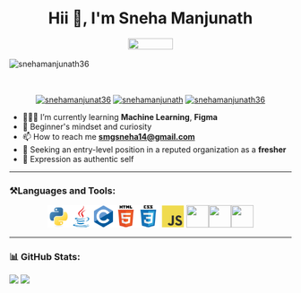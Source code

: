 <h1 align="center">Hii 👋, I'm Sneha Manjunath</h1>
<p align="center">
<img src="https://camo.githubusercontent.com/6f5e3ead776bc722fbfc3da2c8b1454a7a5f27a07b34c0ced075f90a6c25a3be/68747470733a2f2f6d69726f2e6d656469756d2e636f6d2f6d61782f313630302f302a4b32574c4d5445784c79696461374f522e676966" width=40% height=40% >
</p>
<p align="left"> <img src="https://komarev.com/ghpvc/?username=snehamanjunath36&label=Profile%20views&color=0e75b6&style=flat" alt="snehamanjunath36" /> </p>

</br>


<p align="center">
<a href="https://twitter.com/snehamanjunat36" target="blank"><img align="center" src="https://raw.githubusercontent.com/rahuldkjain/github-profile-readme-generator/master/src/images/icons/Social/twitter.svg" alt="snehamanjunat36" height="30" width="40" /></a>
<a href="https://linkedin.com/in/snehamanjunath" target="blank"><img align="center" src="https://raw.githubusercontent.com/rahuldkjain/github-profile-readme-generator/master/src/images/icons/Social/linked-in-alt.svg" alt="snehamanjunath" height="30" width="40" /></a>
<a href="https://fb.com/snehamanjunath36" target="blank"><img align="center" src="https://raw.githubusercontent.com/rahuldkjain/github-profile-readme-generator/master/src/images/icons/Social/facebook.svg" alt="snehamanjunath36" height="30" width="40" /></a>
</p>


- 👩🏻‍💻 I’m currently learning **Machine Learning**, **Figma**
- 🌿 Beginner's mindset and curiosity
- 📫 How to reach me **smgsneha14@gmail.com**
- 👀 Seeking an entry-level position in a reputed organization as a **fresher**
- 💖 Expression as authentic self


---

<h3 align="left">⚒️Languages and Tools:</h3>
<p align="center">
 <img src="https://raw.githubusercontent.com/devicons/devicon/master/icons/python/python-original.svg" alt="python" width="40" height="40"/><img src="https://raw.githubusercontent.com/devicons/devicon/master/icons/java/java-original.svg" alt="java" width="40" height="40"/><img src="https://raw.githubusercontent.com/devicons/devicon/master/icons/c/c-original.svg" alt="c" width="40" height="40"/><img src="https://raw.githubusercontent.com/devicons/devicon/master/icons/html5/html5-original-wordmark.svg" alt="html5" width="40" height="40"/><img src="https://raw.githubusercontent.com/devicons/devicon/master/icons/css3/css3-original-wordmark.svg" alt="css3" width="40" height="40"/> <img src="https://raw.githubusercontent.com/devicons/devicon/master/icons/javascript/javascript-original.svg" alt="javascript" width="40" height="40"/> <img src="https://cdn.jsdelivr.net/gh/devicons/devicon/icons/php/php-original.svg" width="40" height="40"/><img src="https://cdn.jsdelivr.net/gh/devicons/devicon/icons/mysql/mysql-original-wordmark.svg" width="40" height="40" /><img src="https://cdn.jsdelivr.net/gh/devicons/devicon/icons/git/git-original.svg" width="40" height="40" /></p>

---

         
### 📊 GitHub Stats:
 <img src="https://github-readme-stats.vercel.app/api?username=snehamanjunath36&theme=prussian&hide_border=false&include_all_commits=true&count_private=true">  <img src="https://github-readme-streak-stats.herokuapp.com?user=snehamanjunath36&theme=prussian">

<br/>



